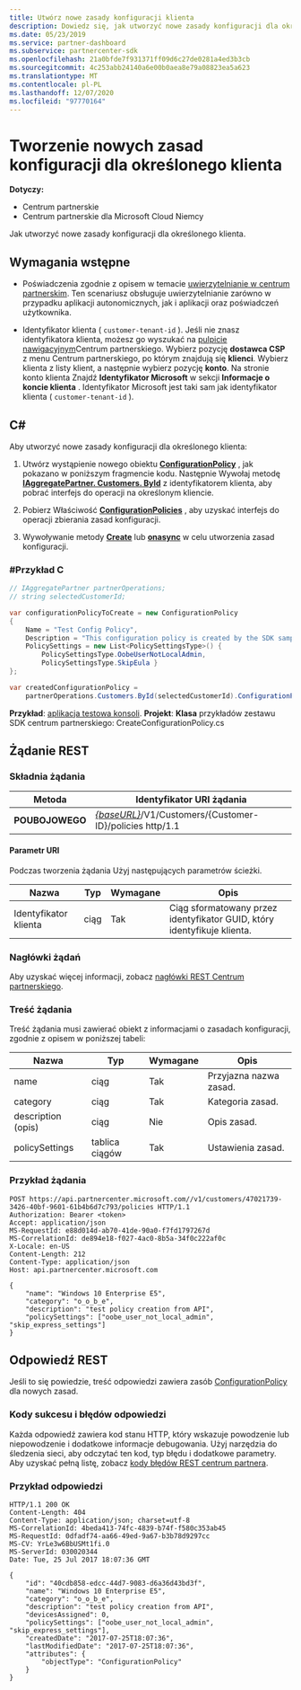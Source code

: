 ```yaml
---
title: Utwórz nowe zasady konfiguracji klienta
description: Dowiedz się, jak utworzyć nowe zasady konfiguracji dla określonego klienta przy użyciu interfejsów API usługi Partner Center. Artykuł zawiera wymagania wstępne, kroki i przykłady.
ms.date: 05/23/2019
ms.service: partner-dashboard
ms.subservice: partnercenter-sdk
ms.openlocfilehash: 21a0bfde7f931371ff09d6c27de0281a4ed3b3cb
ms.sourcegitcommit: 4c253abb24140a6e00b0aea8e79a08823ea5a623
ms.translationtype: MT
ms.contentlocale: pl-PL
ms.lasthandoff: 12/07/2020
ms.locfileid: "97770164"
---
```

# <a name="create-a-new-configuration-policy-for-the-specified-customer"></a>Tworzenie nowych zasad konfiguracji dla określonego klienta

**Dotyczy:**

- Centrum partnerskie
- Centrum partnerskie dla Microsoft Cloud Niemcy

Jak utworzyć nowe zasady konfiguracji dla określonego klienta.

## <a name="prerequisites"></a>Wymagania wstępne

- Poświadczenia zgodnie z opisem w temacie [uwierzytelnianie w centrum partnerskim](partner-center-authentication.md). Ten scenariusz obsługuje uwierzytelnianie zarówno w przypadku aplikacji autonomicznych, jak i aplikacji oraz poświadczeń użytkownika.

- Identyfikator klienta ( `customer-tenant-id` ). Jeśli nie znasz identyfikatora klienta, możesz go wyszukać na [pulpicie nawigacyjnym](https://partner.microsoft.com/dashboard)Centrum partnerskiego. Wybierz pozycję **dostawca CSP** z menu Centrum partnerskiego, po którym znajdują się **klienci**. Wybierz klienta z listy klient, a następnie wybierz pozycję **konto**. Na stronie konto klienta Znajdź **Identyfikator Microsoft** w sekcji **Informacje o koncie klienta** . Identyfikator Microsoft jest taki sam jak identyfikator klienta ( `customer-tenant-id` ).

## <a name="c"></a>C\#

Aby utworzyć nowe zasady konfiguracji dla określonego klienta:

1. Utwórz wystąpienie nowego obiektu [**ConfigurationPolicy**](/dotnet/api/microsoft.store.partnercenter.models.devicesdeployment.configurationpolicy) , jak pokazano w poniższym fragmencie kodu. Następnie Wywołaj metodę [**IAggregatePartner. Customers. ById**](/dotnet/api/microsoft.store.partnercenter.customers.icustomercollection.byid) z identyfikatorem klienta, aby pobrać interfejs do operacji na określonym kliencie.

2. Pobierz Właściwość [**ConfigurationPolicies**](/dotnet/api/microsoft.store.partnercenter.customers.icustomer.configurationpolicies) , aby uzyskać interfejs do operacji zbierania zasad konfiguracji.

3. Wywoływanie metody [**Create**](/dotnet/api/microsoft.store.partnercenter.genericoperations.ientitycreateoperations-2.create) lub [**onasync**](/dotnet/api/microsoft.store.partnercenter.genericoperations.ientitycreateoperations-2.createasync) w celu utworzenia zasad konfiguracji.

### <a name="c-example"></a>\#Przykład C

``` csharp
// IAggregatePartner partnerOperations;
// string selectedCustomerId;

var configurationPolicyToCreate = new ConfigurationPolicy
{
    Name = "Test Config Policy",
    Description = "This configuration policy is created by the SDK samples",
    PolicySettings = new List<PolicySettingsType>() {
        PolicySettingsType.OobeUserNotLocalAdmin,
        PolicySettingsType.SkipEula }
};

var createdConfigurationPolicy =
    partnerOperations.Customers.ById(selectedCustomerId).ConfigurationPolicies.Create(configurationPolicyToCreate);
```

**Przykład**: [aplikacja testowa konsoli](console-test-app.md). **Projekt**: **Klasa** przykładów zestawu SDK centrum partnerskiego: CreateConfigurationPolicy.cs

## <a name="rest-request"></a>Żądanie REST

### <a name="request-syntax"></a>Składnia żądania

| Metoda   | Identyfikator URI żądania                                                                              |
|----------|------------------------------------------------------------------------------------------|
| **POUBOJOWEGO** | [*{baseURL}*](partner-center-rest-urls.md)/V1/Customers/{Customer-ID}/policies http/1.1 |

#### <a name="uri-parameter"></a>Parametr URI

Podczas tworzenia żądania Użyj następujących parametrów ścieżki.

| Nazwa        | Typ   | Wymagane | Opis                                           |
|-------------|--------|----------|-------------------------------------------------------|
| Identyfikator klienta | ciąg | Tak      | Ciąg sformatowany przez identyfikator GUID, który identyfikuje klienta. |

### <a name="request-headers"></a>Nagłówki żądań

Aby uzyskać więcej informacji, zobacz [nagłówki REST Centrum partnerskiego](headers.md).

### <a name="request-body"></a>Treść żądania

Treść żądania musi zawierać obiekt z informacjami o zasadach konfiguracji, zgodnie z opisem w poniższej tabeli:

| Nazwa           | Typ             | Wymagane | Opis                      |
|----------------|------------------|----------|----------------------------------|
| name           | ciąg           | Tak      | Przyjazna nazwa zasad. |
| category       | ciąg           | Tak      | Kategoria zasad.             |
| description (opis)    | ciąg           | Nie       | Opis zasad.          |
| policySettings | tablica ciągów | Tak      | Ustawienia zasad.             |

### <a name="request-example"></a>Przykład żądania

```http
POST https://api.partnercenter.microsoft.com//v1/customers/47021739-3426-40bf-9601-61b4b6d7c793/policies HTTP/1.1
Authorization: Bearer <token>
Accept: application/json
MS-RequestId: e88d014d-ab70-41de-90a0-f7fd1797267d
MS-CorrelationId: de894e18-f027-4ac0-8b5a-34f0c222af0c
X-Locale: en-US
Content-Length: 212
Content-Type: application/json
Host: api.partnercenter.microsoft.com

{
    "name": "Windows 10 Enterprise E5",
    "category": "o_o_b_e",
    "description": "test policy creation from API",
    "policySettings": ["oobe_user_not_local_admin", "skip_express_settings"]
}
```

## <a name="rest-response"></a>Odpowiedź REST

Jeśli to się powiedzie, treść odpowiedzi zawiera zasób [ConfigurationPolicy](device-deployment-resources.md#configurationpolicy) dla nowych zasad.

### <a name="response-success-and-error-codes"></a>Kody sukcesu i błędów odpowiedzi

Każda odpowiedź zawiera kod stanu HTTP, który wskazuje powodzenie lub niepowodzenie i dodatkowe informacje debugowania. Użyj narzędzia do śledzenia sieci, aby odczytać ten kod, typ błędu i dodatkowe parametry. Aby uzyskać pełną listę, zobacz [kody błędów REST centrum partnera](error-codes.md).

### <a name="response-example"></a>Przykład odpowiedzi

```http
HTTP/1.1 200 OK
Content-Length: 404
Content-Type: application/json; charset=utf-8
MS-CorrelationId: 4beda413-74fc-4839-b74f-f580c353ab45
MS-RequestId: 0dfadf74-aa66-49ed-9a67-b3b78d9297cc
MS-CV: YrLe3w6BbUSMt1fi.0
MS-ServerId: 030020344
Date: Tue, 25 Jul 2017 18:07:36 GMT

{
    "id": "40cdb858-edcc-44d7-9083-d6a36d43bd3f",
    "name": "Windows 10 Enterprise E5",
    "category": "o_o_b_e",
    "description": "test policy creation from API",
    "devicesAssigned": 0,
    "policySettings": ["oobe_user_not_local_admin", "skip_express_settings"],
    "createdDate": "2017-07-25T18:07:36",
    "lastModifiedDate": "2017-07-25T18:07:36",
    "attributes": {
        "objectType": "ConfigurationPolicy"
    }
}
```
